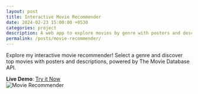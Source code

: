 ```yaml
---
layout: post
title: Interactive Movie Recommender
date: 2024-02-23 15:00:00 +0530
categories: project
description: A web app to explore movies by genre with posters and descriptions, powered by The Movie Database API.
permalink: /posts/movie-recommender/
---
```


Explore my interactive movie recommender! Select a genre and discover top movies with posters and descriptions, powered by The Movie Database API.

**Live Demo**: [Try it Now](/projects/movie-recommender/)  
![Movie Recommender](/img/movies/image1.jpg)